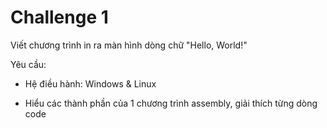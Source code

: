 # Challenge 1

Viết chương trình in ra màn hình dòng chữ "Hello, World!" 

Yêu cầu:

- Hệ điều hành: Windows & Linux

- Hiểu các thành phần của 1 chương trình assembly, giải thích từng dòng code
